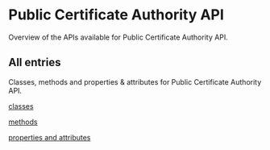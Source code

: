 [
This is a templated file. Adding content to this file may result in it being
reverted. Instead, if you want to place additional content, create an
"overview_content.md" file in `docs/` directory. The Sphinx tool will
pick up on the content and merge the content.
]: #

# Public Certificate Authority API

Overview of the APIs available for Public Certificate Authority API.

## All entries

Classes, methods and properties & attributes for
Public Certificate Authority API.

[classes](https://cloud.google.com/python/docs/reference/publicca/latest/summary_class.html)

[methods](https://cloud.google.com/python/docs/reference/publicca/latest/summary_method.html)

[properties and
attributes](https://cloud.google.com/python/docs/reference/publicca/latest/summary_property.html)
